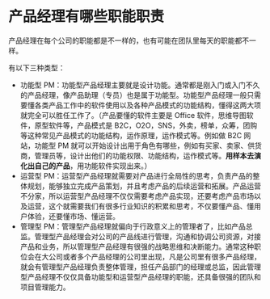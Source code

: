 # 产品经理有哪些职能职责

产品经理在每个公司的职能都是不一样的，也有可能在团队里每天的职能都不一样。

有以下三种类型：

- 功能型 PM：功能型产品经理主要就是设计功能。通常都是刚入门或入门不久的产品经理，像产品助理（专员）也是属于功能型。功能型产品经理一般只需要懂各类产品工作中的软件使用以及各种产品模式的功能结构，懂得这两大项就完全可以胜任工作了。（产品要懂的软件主要是 Office 软件，思维导图软件，原型软件等，产品模式是 B2C，O2O，SNS，外卖，榜单，众筹，团购等这种常见产品模式的功能结构，运作原理，运作模式等。例如做 B2C 网站，功能型 PM 就可以开始设计出用于角色有哪些，例如有买家、卖家、供货商，管理员等，设计出他们的功能权限、功能结构，运作模式等。**用样本去演化出自己的产品**，用功能软件实现出来。）
- 运营型 PM：运营型产品经理就需要对产品进行全局性的思考，负责产品的整体规划，能够独立完成产品策划，并且考虑产品的后续运营和拓展。产品运营不分家，所以运营型产品经理不仅仅需要考虑产品实现，还要考虑产品市场以及运营，这个就需要我们有很多行业知识的积累和思考，不仅要懂产品、懂用户体验，还要懂市场、懂运营。
- 管理型 PM：管理型产品经理就偏向于行政意义上的管理者了，比如产品总监。管理型产品经理会对公司的产品线进行管理，沟通和协调公司资源，对接产品和业务，所以管理型产品经理有很强的战略思维和决断能力。通常这种职位会在大公司或者多个产品经理的公司里出现，凡是公司里有很多产品经理，就会有管理型产品经理负责整体管理，担任产品部门的经理或总监，因此管理型产品经理不仅仅具备功能型和运营型产品经理的职能，还具备很强的团队和项目管理能力。